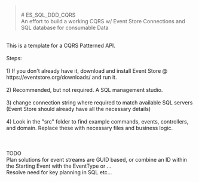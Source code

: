 > </br># ES_SQL_DDD_CQRS </br>
An effort to build a working CQRS w/ Event Store Connections and SQL database for consumable Data</br>
</br>
This is a template for a CQRS Patterned API. </br>
</br>
Steps:</br>
</br>
1) If you don't already have it, download and install Event Store @ https://eventstore.org/downloads/ and run it.</br>
</br>
2) Recommended, but not required.  A SQL management studio.</br>
</br>
3) change connection string where required to match available SQL servers (Event Store should already have all the necessary details)</br>
</br>
4) Look in the "src" folder to find example commands, events, controllers, and domain.  Replace these with necessary files and business logic.</br>
</br>
</br>
</br>
TODO <br/>
Plan solutions for event streams are GUID based, or combine an ID within the Starting Event with the EventType or ...</br>
Resolve need for key planning in SQL etc...</br>
